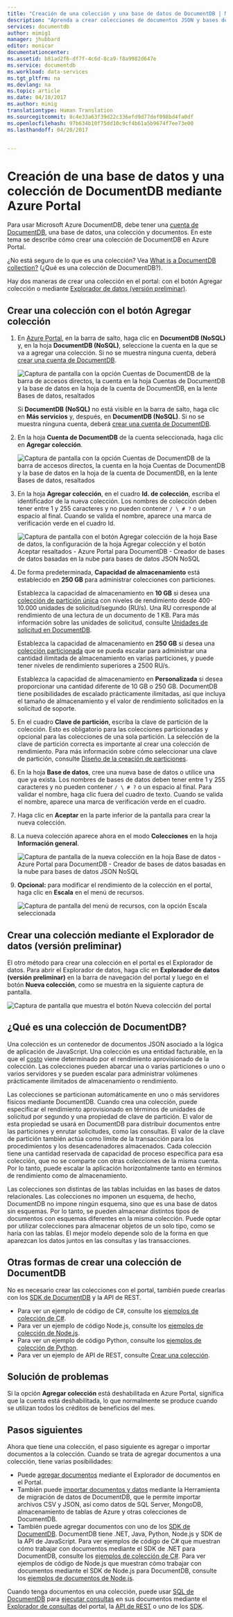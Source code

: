 ```yaml
---
title: "Creación de una colección y una base de datos de DocumentDB | Microsoft Docs"
description: "Aprenda a crear colecciones de documentos JSON y bases de datos NoSQL mediante el portal de servicios en línea para Azure DocumentDB, una base de datos de documentos basada en la nube. Obtenga una versión de evaluación gratuita hoy mismo."
services: documentdb
author: mimig1
manager: jhubbard
editor: monicar
documentationcenter: 
ms.assetid: b81ad2f6-df7f-4c6d-8ca9-f8a9982d647e
ms.service: documentdb
ms.workload: data-services
ms.tgt_pltfrm: na
ms.devlang: na
ms.topic: article
ms.date: 04/18/2017
ms.author: mimig
translationtype: Human Translation
ms.sourcegitcommit: 8c4e33a63f39d22c336efd9d77def098bd4fa0df
ms.openlocfilehash: 97b634b10f75dd10c9cf4b61a5b9674f7ee73e00
ms.lasthandoff: 04/20/2017


---
```

# <a name="how-to-create-a-documentdb-collection-and-database-using-the-azure-portal"></a>Creación de una base de datos y una colección de DocumentDB mediante Azure Portal
Para usar Microsoft Azure DocumentDB, debe tener una [cuenta de DocumentDB](documentdb-create-account.md), una base de datos, una colección y documentos. En este tema se describe cómo crear una colección de DocumentDB en Azure Portal.

¿No está seguro de lo que es una colección? Vea [What is a DocumentDB collection?](#what-is-a-documentdb-collection) (¿Qué es una colección de DocumentDB?).

Hay dos maneras de crear una colección en el portal: con el botón Agregar colección o mediante [Explorador de datos (versión preliminar)](#data-explorer).

## <a name="create-a-colletion-using-add-collection-button"></a>Crear una colección con el botón Agregar colección

1. En [Azure Portal](https://portal.azure.com/), en la barra de salto, haga clic en **DocumentDB (NoSQL)** y, en la hoja **DocumentDB (NoSQL)**, seleccione la cuenta en la que se va a agregar una colección. Si no se muestra ninguna cuenta, deberá [crear una cuenta de DocumentDB](documentdb-create-account.md).

   ![Captura de pantalla con la opción Cuentas de DocumentDB de la barra de accesos directos, la cuenta en la hoja Cuentas de DocumentDB y la base de datos en la hoja de la cuenta de DocumentDB, en la lente Bases de datos, resaltados](./media/documentdb-create-collection/docdb-database-creation-1-2.png)

   Si **DocumentDB (NoSQL)** no está visible en la barra de salto, haga clic en **Más servicios** y, después, en **DocumentDB (NoSQL)**. Si no se muestra ninguna cuenta, deberá [crear una cuenta de DocumentDB](documentdb-create-account.md).
2. En la hoja **Cuenta de DocumentDB** de la cuenta seleccionada, haga clic en **Agregar colección**.

    ![Captura de pantalla con la opción Cuentas de DocumentDB de la barra de accesos directos, la cuenta en la hoja Cuentas de DocumentDB y la base de datos en la hoja de la cuenta de DocumentDB, en la lente Bases de datos, resaltados](./media/documentdb-create-collection/docdb-database-creation-3.png)
3. En la hoja **Agregar colección**, en el cuadro **Id. de colección**, escriba el identificador de la nueva colección. Los nombres de colección deben tener entre 1 y 255 caracteres y no pueden contener `/ \ # ?` o un espacio al final. Cuando se valida el nombre, aparece una marca de verificación verde en el cuadro Id.

    ![Captura de pantalla con el botón Agregar colección de la hoja Base de datos, la configuración de la hoja Agregar colección y el botón Aceptar resaltados - Azure Portal para DocumentDB - Creador de bases de datos basadas en la nube para bases de datos JSON NoSQL](./media/documentdb-create-collection/docdb-collection-creation-5-8.png)
4. De forma predeterminada, **Capacidad de almacenamiento** está establecido en **250 GB** para administrar colecciones con particiones.

    Establezca la capacidad de almacenamiento en **10 GB** si desea una [colección de partición única](documentdb-partition-data.md#single-partition-and-partitioned-collections) con niveles de rendimiento desde 400-10.000 unidades de solicitud/segundo (RU/s). Una RU corresponde al rendimiento de una lectura de un documento de 1 KB. Para más información sobre las unidades de solicitud, consulte [Unidades de solicitud en DocumentDB](documentdb-request-units.md).

    Establezca la capacidad de almacenamiento en **250 GB** si desea una [colección particionada](documentdb-partition-data.md#single-partition-and-partitioned-collections) que se pueda escalar para administrar una cantidad ilimitada de almacenamiento en varias particiones, y puede tener niveles de rendimiento superiores a 2500 RU/s.

    Establezca la capacidad de almacenamiento en **Personalizada** si desea proporcionar una cantidad diferente de 10 GB o 250 GB. DocumentDB tiene posibilidades de escalado prácticamente ilimitadas, así que incluya el tamaño de almacenamiento y el valor de rendimiento solicitados en la solicitud de soporte.

6. En el cuadro **Clave de partición**, escriba la clave de partición de la colección. Esto es obligatorio para las colecciones particionadas y opcional para las colecciones de una sola partición. La selección de la clave de partición correcta es importante al crear una colección de rendimiento. Para más información sobre cómo seleccionar una clave de partición, consulte [Diseño de la creación de particiones](documentdb-partition-data.md#designing-for-partitioning).
7. En la hoja **Base de datos**, cree una nueva base de datos o utilice una que ya exista. Los nombres de bases de datos deben tener entre 1 y 255 caracteres y no pueden contener `/ \ # ?` o un espacio al final. Para validar el nombre, haga clic fuera del cuadro de texto. Cuando se valida el nombre, aparece una marca de verificación verde en el cuadro.
8. Haga clic en **Aceptar** en la parte inferior de la pantalla para crear la nueva colección.
9. La nueva colección aparece ahora en el modo **Colecciones** en la hoja **Información general**.

    ![Captura de pantalla de la nueva colección en la hoja Base de datos - Azure Portal para DocumentDB - Creador de bases de datos basadas en la nube para bases de datos JSON NoSQL](./media/documentdb-create-collection/docdb-collection-creation-9.png)
10. **Opcional:** para modificar el rendimiento de la colección en el portal, haga clic en **Escala** en el menú de recursos.

    ![Captura de pantalla del menú de recursos, con la opción Escala seleccionada](./media/documentdb-create-collection/docdb-collection-creation-scale.png)

<a id="data-explorer"></a>
## <a name="create-a-collection-by-using-data-explorer-preview"></a>Crear una colección mediante el Explorador de datos (versión preliminar)

El otro método para crear una colección en el portal es el Explorador de datos. Para abrir el Explorador de datos, haga clic en **Explorador de datos (versión preliminar)** en la barra de navegación del portal y luego en el botón **Nueva colección**, como se muestra en la siguiente captura de pantalla.

 ![Captura de pantalla que muestra el botón Nueva colección del portal](./media/documentdb-create-collection/azure-documentdb-data-explorer.png)


## <a name="what-is-a-documentdb-collection"></a>¿Qué es una colección de DocumentDB?
Una colección es un contenedor de documentos JSON asociado a la lógica de aplicación de JavaScript. Una colección es una entidad facturable, en la que el [costo](documentdb-performance-levels.md) viene determinado por el rendimiento aprovisionado de la colección. Las colecciones pueden abarcar una o varias particiones o uno o varios servidores y se pueden escalar para administrar volúmenes prácticamente ilimitados de almacenamiento o rendimiento.

Las colecciones se particionan automáticamente en uno o más servidores físicos mediante DocumentDB. Cuando crea una colección, puede especificar el rendimiento aprovisionado en términos de unidades de solicitud por segundo y una propiedad de clave de partición. El valor de esta propiedad se usará en DocumentDB para distribuir documentos entre las particiones y enrutar solicitudes, como las consultas. El valor de la clave de partición también actúa como límite de la transacción para los procedimientos y los desencadenadores almacenados. Cada colección tiene una cantidad reservada de capacidad de proceso específica para esa colección, que no se comparte con otras colecciones de la misma cuenta. Por lo tanto, puede escalar la aplicación horizontalmente tanto en términos de rendimiento como de almacenamiento.

Las colecciones son distintas de las tablas incluidas en las bases de datos relacionales. Las colecciones no imponen un esquema, de hecho, DocumentDB no impone ningún esquema, sino que es una base de datos sin esquemas. Por lo tanto, se pueden almacenar distintos tipos de documentos con esquemas diferentes en la misma colección. Puede optar por utilizar colecciones para almacenar objetos de un solo tipo, como se haría con las tablas. El mejor modelo depende solo de la forma en que aparezcan los datos juntos en las consultas y las transacciones.

## <a name="other-ways-to-create-a-documentdb-collection"></a>Otras formas de crear una colección de DocumentDB
No es necesario crear las colecciones con el portal, también puede crearlas con los [SDK de DocumentDB](documentdb-sdk-dotnet.md) y la API de REST.

* Para ver un ejemplo de código de C#, consulte los [ejemplos de colección de C#](documentdb-dotnet-samples.md#collection-examples).
* Para ver un ejemplo de código Node.js, consulte los [ejemplos de colección de Node.js](documentdb-nodejs-samples.md#collection-examples).
* Para ver un ejemplo de código Python, consulte los [ejemplos de colección de Python](documentdb-python-samples.md#collection-examples).
* Para ver un ejemplo de API de REST, consulte [Crear una colección](https://msdn.microsoft.com/library/azure/mt489078.aspx).

## <a name="troubleshooting"></a>Solución de problemas
Si la opción **Agregar colección** está deshabilitada en Azure Portal, significa que la cuenta está deshabilitada, lo que normalmente se produce cuando se utilizan todos los créditos de beneficios del mes.    

## <a name="next-steps"></a>Pasos siguientes
Ahora que tiene una colección, el paso siguiente es agregar o importar documentos a la colección. Cuando se trata de agregar documentos a una colección, tiene varias posibilidades:

* Puede [agregar documentos](documentdb-view-json-document-explorer.md) mediante el Explorador de documentos en el Portal.
* También puede [importar documentos y datos](documentdb-import-data.md) mediante la Herramienta de migración de datos de DocumentDB, que le permite importar archivos CSV y JSON, así como datos de SQL Server, MongoDB, almacenamiento de tablas de Azure y otras colecciones de DocumentDB.
* También puede agregar documentos con uno de los [SDK de DocumentDB](documentdb-sdk-dotnet.md). DocumentDB tiene .NET, Java, Python, Node.js y SDK de la API de JavaScript. Para ver ejemplos de código de C# que muestran cómo trabajar con documentos mediante el SDK de .NET para DocumentDB, consulte los [ejemplos de colección de C#](documentdb-dotnet-samples.md#document-examples). Para ver ejemplos de código de Node.js que muestran cómo trabajar con documentos mediante el SDK de Node.js para DocumentDB, consulte los [ejemplos de documentos de Node.js](documentdb-nodejs-samples.md#document-examples).

Cuando tenga documentos en una colección, puede usar [SQL de DocumentDB](documentdb-sql-query.md) para [ejecutar consultas](documentdb-sql-query.md#ExecutingSqlQueries) en sus documentos mediante el [Explorador de consultas](documentdb-query-collections-query-explorer.md) del portal, la [API de REST](https://msdn.microsoft.com/library/azure/dn781481.aspx) o uno de los [SDK](documentdb-sdk-dotnet.md). 

